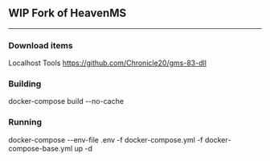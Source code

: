 ﻿## WIP Fork of HeavenMS

---
### Download items 

Localhost Tools https://github.com/Chronicle20/gms-83-dll

### Building
docker-compose build --no-cache

### Running

docker-compose --env-file .env -f docker-compose.yml -f docker-compose-base.yml up -d